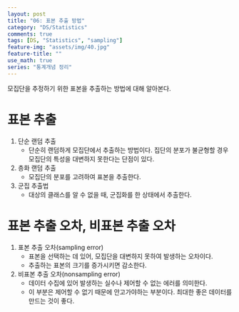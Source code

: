 ```yaml
---
layout: post
title: "06: 표본 추출 방법"
category: "DS/Statistics"
comments: true
tags: [DS, "Statistics", "sampling"]
feature-img: "assets/img/40.jpg"
feature-title: ""
use_math: true
series: "통계개념 정리"
---
```


모집단을 추정하기 위한 표본을 추출하는 방법에 대해 알아본다.

# 표본 추출

1. 단순 랜덤 추출
   - 단순히 랜덤하게 모집단에서 추출하는 방법이다. 집단의 분포가 불균형할 경우 모집단의 특성을 대변하지 못한다는 단점이 있다.
2. 층화 랜덤 추출
   - 모집단의 분포를 고려하여 표본을 추출한다.
3. 군집 추출법
   - 대상의 클래스를 알 수 없을 때, 군집화를 한 상태에서 추출한다.

# 표본 추출 오차, 비표본 추출 오차

1. 표본 추출 오차(sampling error)
   - 표본을 선택하는 데 있어, 모집단을 대변하지 못하여 발생하는 오차이다.
   - 추출하는 표본의 크기를 증가시키면 감소한다.
2. 비표본 추출 오차(nonsampling error)
   - 데이터 수집에 있어 발생하는 실수나 제어할 수 없는 에러를 의미한다.
   - 이 부분은 제어할 수 없기 때문에 안고가야하는 부분이다. 최대한 좋은 데이터를 만드는 것이 좋다.
